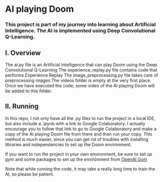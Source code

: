 # AI playing Doom

### This project is part of my journey into learning about Artificial Intelligence. The AI is implemented using Deep Convolutional Q-Learning.

## I. Overview
The ai.py file is an Artificial Intelligence that can play Doom using the Deep Convolutional Q-Learning
The experience_replay.py file contains code that performs Experience Replay
The image_preprocessing.py file takes care of preprocessing images
The videos folder is empty at the very first place. Once we have executed the code, some video of the AI playing Doom will be added to this folder.

## II. Running
In this repo, I not only have all the .py files to run the project in a local IDE, but also include a .ipynb with a link to Google Colaboratory.
I actually encourage you to follow that link to go to Google Colaboratory and make a copy of the AI playing Doom file from there and then run your copy.
This method is much easier, since you can get rid of troubles with installing libraries and independencies to set up the Doom environment.

If you want to run the project in your own environment, be sure to set up gym and some packages to set up the environment from [OpenAI Gym](https://gym.openai.com/docs/)

Note that while running the code, it may take a really long time to train the AI, so please be patient.